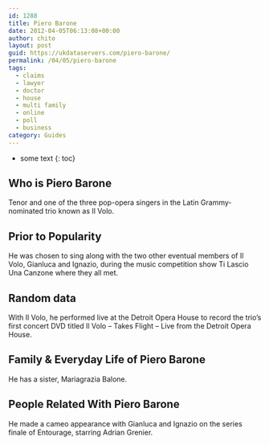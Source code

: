 ```yaml
---
id: 1288
title: Piero Barone
date: 2012-04-05T06:13:08+00:00
author: chito
layout: post
guid: https://ukdataservers.com/piero-barone/
permalink: /04/05/piero-barone
tags:
  - claims
  - lawyer
  - doctor
  - house
  - multi family
  - online
  - poll
  - business
category: Guides
---
```


* some text
{: toc}
          
          
## Who is  Piero Barone
                  
                  
                  
Tenor and one of the three pop-opera singers in the Latin Grammy-nominated trio known as Il Volo.
                  
                
                
                
## Prior to Popularity 
                  
                  
                  
He was chosen to sing along with the two other eventual members of Il Volo, Gianluca and Ignazio, during the music competition show Ti Lascio Una Canzone where they all met.
                  
                
                
                
## Random data 
                  
                  
                  
With Il Volo, he performed live at the Detroit Opera House to record the trio&#8217;s first concert DVD titled Il Volo &#8211; Takes Flight &#8211; Live from the Detroit Opera House.
                  
                
                
                
## Family & Everyday Life of Piero Barone
                  
                  
                  
He has a sister, Mariagrazia Balone. 
                  
                
                
                
## People Related With  Piero Barone
                  
                  
                  
He made a cameo appearance with Gianluca and Ignazio on the series finale of Entourage, starring Adrian Grenier.
                  
                
              
            
          
          
          
    
    
  
